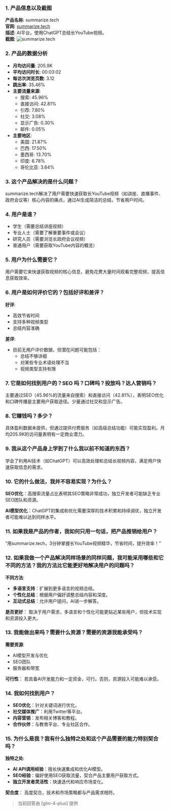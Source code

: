### 1. 产品信息以及截图

**产品名称**: summarize.tech  
**官网**: [summarize.tech](https://www.summarize.tech)  
**描述**: AI平台，使用ChatGPT总结长YouTube视频。  
**截图**: ![summarize.tech](https://cdn-images.toolify.ai/image/c65f80f26653903f4ded1e5f530c783b.jpeg)

### 2. 产品的数据分析

- **月均访问量**: 205.9K
- **平均访问时长**: 00:03:02
- **每访次浏览页数**: 3.12
- **跳出率**: 35.46%
- **主要流量来源**: 
  - 搜索: 45.96%
  - 直接访问: 42.81%
  - 引荐: 7.80%
  - 社交: 3.08%
  - 显示广告: 0.30%
  - 邮件: 0.05%
- **主要地区**: 
  - 美国: 21.87%
  - 巴西: 17.50%
  - 墨西哥: 13.70%
  - 印度: 6.78%
  - 哥伦比亚: 3.64%

### 3. 这个产品解决的是什么问题？

summarize.tech解决了用户需要快速获取长YouTube视频（如讲座、直播事件、政府会议等）核心内容的痛点，通过AI生成简洁的总结，节省用户时间。

### 4. 用户是谁？

- 学生（需要总结讲座视频）
- 专业人士（需要了解重要事件或会议）
- 研究人员（需要浏览长政府会议视频）
- 普通用户（需要获取YouTube内容的概览）

### 5. 用户为什么需要它？

用户需要它来快速获取视频的核心信息，避免花费大量时间观看完整视频，提高信息获取效率。

### 6. 用户是如何评价它的？包括好评和差评？

**好评**:
- 高效节省时间
- 支持多种视频类型
- 总结内容准确

**差评**:
- 目前无用户评价数据，但潜在问题可能包括：
  - 总结不够详细
  - 对某些专业术语处理不当
  - 视频类型支持有限

### 7. 它是如何找到用户的？SEO 吗？口碑吗？投放吗？达人营销吗？

主要通过SEO（45.96%的流量来自搜索）和直接访问（42.81%），表明SEO优化和口碑传播是主要用户获取途径。少量通过社交和显示广告。

### 8. 它赚钱吗？多少？

具体盈利数据未提供，但通过提供付费服务（如高级总结功能）可能实现盈利。月均205.9K的访问量表明有一定商业潜力。

### 9. 我从这个产品身上学到了什么我以前不知道的东西？

学会了利用AI技术（如ChatGPT）可以高效处理和总结长视频内容，满足用户快速获取信息的需求。

### 10. 它的什么做法，我并不容易实现？为什么？

**SEO优化**：高搜索流量占比表明其SEO策略非常成功，独立开发者可能缺乏专业SEO团队和资源。

**AI模型优化**：ChatGPT的集成和优化需要深厚的技术积累和持续调优，独立开发者可能难以达到同样水平。

### 11. 如果我是产品的作者，我如何只用一句话，把产品推销给用户？

“用summarize.tech，3分钟掌握长YouTube视频精华，节省时间，提升效率！”

### 12. 如果我做一个产品解决同样场景的同样问题，我可能采用哪些和它不同的方法？我的方法比它能更好地解决用户的问题吗？

**不同方法**:
- **多语言支持**：扩展到更多语言的视频总结。
- **个性化总结**：根据用户偏好调整总结内容和深度。
- **互动式总结**：允许用户提问，AI进一步解答。

**是否更好**：
取决于用户需求，多语言和个性化可能更贴近某些用户，但技术实现和资源投入更大。

### 13. 我能做出来吗？需要什么资源？需要的资源我能承受吗？

**需要资源**:
- AI模型开发与优化
- SEO团队
- 服务器和带宽

**可行性**：
若具备AI开发能力和一定资金，可行。否则，资源投入可能难以承受。

### 14. 我如何找到用户？

- **SEO优化**：针对关键词进行优化。
- **社交媒体推广**：利用Twitter等平台。
- **内容营销**：发布相关博客和教程。
- **合作伙伴**：与教育平台、专业社区合作。

### 15. 为什么是我？我有什么独特之处和这个产品需要的能力特别契合吗？

**独特之处**:
- **AI API调用经验**：擅长快速集成和优化AI模型。
- **SEO经验**：偏好使用SEO获取流量，契合产品主要用户获取方式。
- **独立开发者灵活性**：快速迭代和响应市场变化。

**契合度**：
高度契合，技术和市场策略都与产品需求相符。

> 当前回答由 [glm-4-plus] 提供